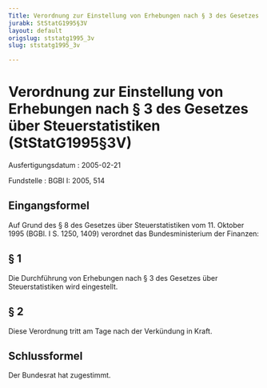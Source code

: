 ```yaml
---
Title: Verordnung zur Einstellung von Erhebungen nach § 3 des Gesetzes über Steuerstatistiken
jurabk: StStatG1995§3V
layout: default
origslug: ststatg1995_3v
slug: ststatg1995_3v

---
```


# Verordnung zur Einstellung von Erhebungen nach § 3 des Gesetzes über Steuerstatistiken (StStatG1995§3V)

Ausfertigungsdatum
:   2005-02-21

Fundstelle
:   BGBl I: 2005, 514



## Eingangsformel

Auf Grund des § 8 des Gesetzes über Steuerstatistiken vom 11. Oktober
1995 (BGBl. I S. 1250, 1409) verordnet das Bundesministerium der
Finanzen:


## § 1

Die Durchführung von Erhebungen nach § 3 des Gesetzes über
Steuerstatistiken wird eingestellt.


## § 2

Diese Verordnung tritt am Tage nach der Verkündung in Kraft.


## Schlussformel

Der Bundesrat hat zugestimmt.

